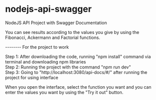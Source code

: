 # nodejs-api-swagger

NodeJS API Project with Swagger Documentation

You can see results according to the values you give by using the Fibonacci, Ackermann and Factorial functions.

-------- For the project to work


Step 1: After downloading the code, running "npm install" command via terminal and downloading npm libraries                                                           
Step 2: Running the project with the command "npm run dev"                                                                                                                                
Step 3: Going to "http://localhost:3080/api-docs/#/" after running the project for using interface

When you open the interface, select the function you want and you can enter the values you want by using the "Try it out" button.
